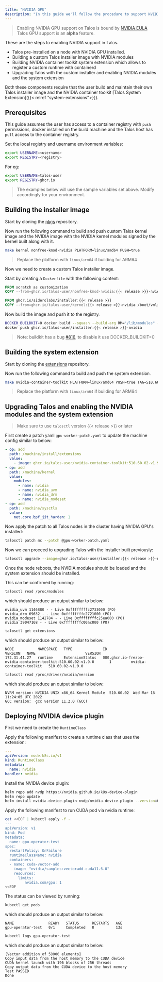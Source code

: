 ```yaml
---
title: "NVIDIA GPU"
description: "In this guide we'll follow the procedure to support NVIDIA GPU on Talos."
---
```


> Enabling NVIDIA GPU support on Talos is bound by [NVIDIA EULA](https://www.nvidia.com/en-us/drivers/nvidia-license/)
> Talos GPU support is an **alpha** feature.

These are the steps to enabling NVIDIA support in Talos.

- Talos pre-installed on a node with NVIDIA GPU installed.
- Building a custom Talos installer image with NVIDIA modules
- Building NVIDIA container toolkit system extension which allows to register a custom runtime with containerd
- Upgrading Talos with the custom installer and enabling NVIDIA modules and the system extension

Both these components require that the user build and maintain their own Talos installer image and the NVIDIA container toolkit [Talos System Extension]({{< relref "system-extensions">}}).

## Prerequisites

This guide assumes the user has access to a container registry with `push` permissions, docker installed on the build machine and the Talos host has `pull` access to the container registry.

Set the local registry and username environment variables:

```bash
export USERNAME=<username>
export REGISTRY=<registry>
```

For eg:

```bash
export USERNAME=talos-user
export REGISTRY=ghcr.io
```

> The examples below will use the sample variables set above.
Modify accordingly for your environment.

## Building the installer image

Start by cloning the [pkgs](https://github.com/siderolabs/pkgs) repository.

Now run the following command to build and push custom Talos kernel image and the NVIDIA image with the NVIDIA kernel modules signed by the kernel built along with it.

```bash
make kernel nonfree-kmod-nvidia PLATFORM=linux/amd64 PUSH=true
```

> Replace the platform with `linux/arm64` if building for ARM64

Now we need to create a custom Talos installer image.

Start by creating a `Dockerfile` with the following content:

```Dockerfile
FROM scratch as customization
COPY --from=ghcr.io/talos-user/nonfree-kmod-nvidia:{{< release >}}-nvidia /lib/modules /lib/modules

FROM ghcr.io/siderolabs/installer:{{< release >}}
COPY --from=ghcr.io/talos-user/kernel:{{< release >}}-nvidia /boot/vmlinuz /usr/install/${TARGETARCH}/vmlinuz
```

Now build the image and push it to the registry.

```bash
DOCKER_BUILDKIT=0 docker build --squash --build-arg RM="/lib/modules" -t ghcr.io/talos-user/installer:{{< release >}}-nvidia .
docker push ghcr.io/talos-user/installer:{{< release >}}-nvidia
```

> Note: buildkit has a bug [#816](https://github.com/moby/buildkit/issues/816), to disable it use DOCKER_BUILDKIT=0

## Building the system extension

Start by cloning the [extensions](https://github.com/siderolabs/extensions) repository.

Now run the following command to build and push the system extension.

```bash
make nvidia-container-toolkit PLATFORM=linux/amd64 PUSH=true TAG=510.60.02-v1.9.0
```

> Replace the platform with `linux/arm64` if building for ARM64

## Upgrading Talos and enabling the NVIDIA modules and the system extension

> Make sure to use `talosctl` version {{< release >}} or later

First create a patch yaml `gpu-worker-patch.yaml` to update the machine config similar to below:

```yaml
- op: add
  path: /machine/install/extensions
  value:
    - image: ghcr.io/talos-user/nvidia-container-toolkit:510.60.02-v1.9.0
- op: add
  path: /machine/kernel
  value:
    modules:
      - name: nvidia
      - name: nvidia_uvm
      - name: nvidia_drm
      - name: nvidia_modeset
- op: add
  path: /machine/sysctls
  value:
    net.core.bpf_jit_harden: 1
```

Now apply the patch to all Talos nodes in the cluster having NVIDIA GPU's installed:

```bash
talosctl patch mc --patch @gpu-worker-patch.yaml
```

Now we can proceed to upgrading Talos with the installer built previously:

```bash
talosctl upgrade --image=ghcr.io/talos-user/installer:{{< release >}}-nvidia
```

Once the node reboots, the NVIDIA modules should be loaded and the system extension should be installed.

This can be confirmed by running:

```bash
talosctl read /proc/modules
```

which should produce an output similar to below:

```text
nvidia_uvm 1146880 - - Live 0xffffffffc2733000 (PO)
nvidia_drm 69632 - - Live 0xffffffffc2721000 (PO)
nvidia_modeset 1142784 - - Live 0xffffffffc25ea000 (PO)
nvidia 39047168 - - Live 0xffffffffc00ac000 (PO)
```

```bash
talosctl get extensions
```

which should produce an output similar to below:

```text
NODE           NAMESPACE   TYPE              ID                                                                 VERSION   NAME                       VERSION
172.31.41.27   runtime     ExtensionStatus   000.ghcr.io-frezbo-nvidia-container-toolkit-510.60.02-v1.9.0       1         nvidia-container-toolkit   510.60.02-v1.9.0
```

```bash
talosctl read /proc/driver/nvidia/version
```

which should produce an output similar to below:

```text
NVRM version: NVIDIA UNIX x86_64 Kernel Module  510.60.02  Wed Mar 16 11:24:05 UTC 2022
GCC version:  gcc version 11.2.0 (GCC)
```

## Deploying NVIDIA device plugin

First we need to create the `RuntimeClass`

Apply the following manifest to create a runtime class that uses the extension:

```yaml
---
apiVersion: node.k8s.io/v1
kind: RuntimeClass
metadata:
  name: nvidia
handler: nvidia
```

Install the NVIDIA device plugin:

```bash
helm repo add nvdp https://nvidia.github.io/k8s-device-plugin
helm repo update
helm install nvidia-device-plugin nvdp/nvidia-device-plugin --version=0.11.0 --set=runtimeClassName=nvidia
```

Apply the following manifest to run CUDA pod via nvidia runtime:

```bash
cat <<EOF | kubectl apply -f -
---
apiVersion: v1
kind: Pod
metadata:
  name: gpu-operator-test
spec:
  restartPolicy: OnFailure
  runtimeClassName: nvidia
  containers:
  - name: cuda-vector-add
    image: "nvidia/samples:vectoradd-cuda11.6.0"
    resources:
      limits:
         nvidia.com/gpu: 1
<<EOF
```

The status can be viewed by running:

```bash
kubectl get pods
```

which should produce an output similar to below:

```text
NAME                READY   STATUS      RESTARTS   AGE
gpu-operator-test   0/1     Completed   0          13s
```

```bash
kubectl logs gpu-operator-test
```

which should produce an output similar to below:

```text
[Vector addition of 50000 elements]
Copy input data from the host memory to the CUDA device
CUDA kernel launch with 196 blocks of 256 threads
Copy output data from the CUDA device to the host memory
Test PASSED
Done
```
